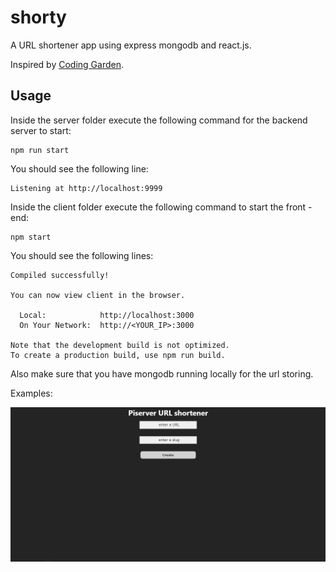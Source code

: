 # shorty

A URL shortener app using express mongodb and react.js.

Inspired by [Coding Garden](https://www.youtube.com/watch?v=gq5yubc1u18).

## Usage

Inside the server folder execute the following command for the backend server to start:
```
npm run start
```

You should see the following line:

```
Listening at http://localhost:9999
```

Inside the client folder execute the following command to start the front - end:

```
npm start
```
You should see the following lines:

```
Compiled successfully!

You can now view client in the browser.

  Local:            http://localhost:3000
  On Your Network:  http://<YOUR_IP>:3000

Note that the development build is not optimized.
To create a production build, use npm run build.
```

Also make sure that you have mongodb running locally for the url storing.

Examples:
<p align="center">
    <img src="examples/ex1.png"/> 
</p>
